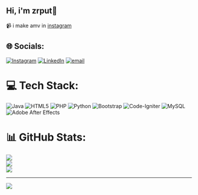 ## Hi, i'm zrput👋

📹 i make amv in [instagram](https://www.instagram.com/kuno.il) <br/>


## 🌐 Socials:
[![Instagram](https://img.shields.io/badge/Instagram-%23E4405F.svg?logo=Instagram&logoColor=white)](https://instagram.com/gede_suputra_/) [![LinkedIn](https://img.shields.io/badge/LinkedIn-%230077B5.svg?logo=linkedin&logoColor=white)](https://linkedin.com/in/gedesuputra/) [![email](https://img.shields.io/badge/Email-D14836?logo=gmail&logoColor=white)](mailto:igedesuputra057@gmail.com) 

# 💻 Tech Stack:
![Java](https://img.shields.io/badge/java-%23ED8B00.svg?style=for-the-badge&logo=openjdk&logoColor=white) ![HTML5](https://img.shields.io/badge/html5-%23E34F26.svg?style=for-the-badge&logo=html5&logoColor=white) ![PHP](https://img.shields.io/badge/php-%23777BB4.svg?style=for-the-badge&logo=php&logoColor=white) ![Python](https://img.shields.io/badge/python-3670A0?style=for-the-badge&logo=python&logoColor=ffdd54) ![Bootstrap](https://img.shields.io/badge/bootstrap-%238511FA.svg?style=for-the-badge&logo=bootstrap&logoColor=white) ![Code-Igniter](https://img.shields.io/badge/CodeIgniter-%23EF4223.svg?style=for-the-badge&logo=codeIgniter&logoColor=white) ![MySQL](https://img.shields.io/badge/mysql-4479A1.svg?style=for-the-badge&logo=mysql&logoColor=white) ![Adobe After Effects](https://img.shields.io/badge/Adobe%20After%20Effects-9999FF.svg?style=for-the-badge&logo=Adobe%20After%20Effects&logoColor=white)
# 📊 GitHub Stats:
![](https://github-readme-stats.vercel.app/api?username=zrput&theme=merko&hide_border=false&include_all_commits=false&count_private=false)<br/>
![](https://nirzak-streak-stats.vercel.app/?user=zrput&theme=merko&hide_border=false)<br/>
![](https://github-readme-stats.vercel.app/api/top-langs/?username=zrput&theme=merko&hide_border=false&include_all_commits=false&count_private=false&layout=compact)

---
[![](https://visitcount.itsvg.in/api?id=zrput&icon=0&color=0)](https://visitcount.itsvg.in)

<!-- Proudly created with GPRM ( https://gprm.itsvg.in ) -->
